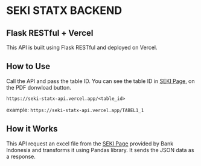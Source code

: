 # SEKI STATX BACKEND

## Flask RESTful + Vercel

This API is built using Flask RESTful and deployed on Vercel.

## How to Use

Call the API and pass the table ID. You can see the table ID in [SEKI Page](https://www.bi.go.id/id/statistik/ekonomi-keuangan/seki/Default.aspx), on the PDF donwload button.

`https://seki-statx-api.vercel.app/<table_id>`

example: `https://seki-statx-api.vercel.app/TABEL1_1`

## How it Works

This API request an excel file from the [SEKI Page](https://www.bi.go.id/id/statistik/ekonomi-keuangan/seki/Default.aspx) provided by Bank Indonesia and transforms it using Pandas library. It sends the JSON data as a response.
